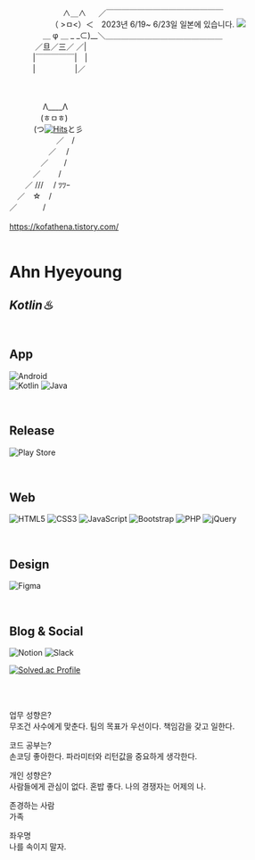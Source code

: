 

　　　　 　 　 ∧＿∧ 　 ／￣￣￣￣￣￣￣￣￣￣￣￣￣￣￣<br/>
　　　　　  （ >ㅁ<）＜　2023년 6/19~ 6/23일 일본에 있습니다. <a href="mailto:kof99athena@gmail.com">
           <img src="https://img.shields.io/badge/Gmail-EA4335?style=for-the-badge&logo=Gmail&logoColor=white"> 
       </a><br/>
　　　 　＿ φ ＿ _ _⊂)__＼＿＿＿＿＿＿＿＿＿＿＿＿＿＿＿<br/>
　　　 ／旦／三／ ／|<br/>
　　　|￣￣￣￣￣|　|<br/>
　　　|&nbsp;&nbsp;&nbsp;&nbsp;&nbsp;&nbsp;&nbsp;&nbsp;&nbsp;&nbsp;&nbsp;&nbsp;&nbsp;&nbsp;&nbsp;&nbsp;&nbsp;&nbsp;|／<br/>
<br/><br/>

　　　　 Λ____Λ <br/>
　　　　(ㅎㅁㅎ) <br/>
　&nbsp;&nbsp;　&nbsp;&nbsp;(つ[![Hits](https://hits.seeyoufarm.com/api/count/incr/badge.svg?tab=repositories&url=https%3A%2F%2Fgithub.com%2Fkof99athena&count_bg=%23F2F4FF&title_bg=%23FFDEDE&icon=&icon_color=%23E7E7E7&title=hits&edge_flat=false)](https://hits.seeyoufarm.com)と彡 <br/>
　　　　　　／　/ <br/>
　　　　　／　 / <br/>
　　　　／　　/ <br/>
　　　／　　 / <br/>
　　／ /// 　/ ﾂﾂｰ <br/>
　／　☆　/ <br/>
 ／　　 　/<br/>  
https://kofathena.tistory.com/
<br/>
<br/>
<h1 class="code-line" data-line-start=0 data-line-end=1 ><a id="Ahn_Hyeyoung_0"></a>Ahn Hyeyoung</h1>
<h2 class="code-line" data-line-start=1 data-line-end=2 ><a id="_Kotlin__1"></a><em>Kotlin♨</em></h2>
<br/>
<h2 class="code-line" data-line-start=4 data-line-end=5 ><a id="App_4"></a>App</h2>
<p class="has-line-data" data-line-start="5" data-line-end="7"><img src="https://img.shields.io/badge/Android-3DDC84?style=for-the-badge&amp;logo=android&amp;logoColor=white" alt="Android"><br>
<img src="https://img.shields.io/badge/kotlin-%237F52FF.svg?style=for-the-badge&amp;logo=kotlin&amp;logoColor=white" alt="Kotlin"> <img src="https://img.shields.io/badge/java-%23ED8B00.svg?style=for-the-badge&amp;logo=openjdk&amp;logoColor=white" alt="Java"></p>
<br/>
<h2 class="code-line" data-line-start=8 data-line-end=9 ><a id="Release_8"></a>Release</h2>
<p class="has-line-data" data-line-start="9" data-line-end="10"><img src="https://img.shields.io/badge/Google_Play-414141?style=for-the-badge&amp;logo=google-play&amp;logoColor=white" alt="Play Store"></p>
<br/>
<h2 class="code-line" data-line-start=11 data-line-end=12 ><a id="Web_11"></a>Web</h2>
<p class="has-line-data" data-line-start="12" data-line-end="13"><img src="https://img.shields.io/badge/html5-%23E34F26.svg?style=for-the-badge&amp;logo=html5&amp;logoColor=white" alt="HTML5"> <img src="https://img.shields.io/badge/css3-%231572B6.svg?style=for-the-badge&amp;logo=css3&amp;logoColor=white" alt="CSS3"> <img src="https://img.shields.io/badge/javascript-%23323330.svg?style=for-the-badge&amp;logo=javascript&amp;logoColor=%23F7DF1E" alt="JavaScript"> <img src="https://img.shields.io/badge/bootstrap-%238511FA.svg?style=for-the-badge&amp;logo=bootstrap&amp;logoColor=white" alt="Bootstrap"> <img src="https://img.shields.io/badge/php-%23777BB4.svg?style=for-the-badge&amp;logo=php&amp;logoColor=white" alt="PHP"> <img src="https://img.shields.io/badge/jquery-%230769AD.svg?style=for-the-badge&amp;logo=jquery&amp;logoColor=white" alt="jQuery"></p>
<br/>
<h2 class="code-line" data-line-start=13 data-line-end=14 ><a id="Design_13"></a>Design</h2>
<p class="has-line-data" data-line-start="14" data-line-end="15"><img src="https://img.shields.io/badge/figma-%23F24E1E.svg?style=for-the-badge&amp;logo=figma&amp;logoColor=white" alt="Figma"></p>
<br/>
<h2 class="code-line" data-line-start=16 data-line-end=17 ><a id="Blog__Social_16"></a>Blog &amp; Social</h2>
<p class="has-line-data" data-line-start="17" data-line-end="18"><img src="https://img.shields.io/badge/Notion-%23000000.svg?style=for-the-badge&amp;logo=notion&amp;logoColor=white" alt="Notion">  <img src="https://img.shields.io/badge/Slack-4A154B?style=for-the-badge&amp;logo=slack&amp;logoColor=white" alt="Slack"></p>
<p class="has-line-data" data-line-start="19" data-line-end="20"><a href="https://solved.ac/hye023/"><img src="http://mazassumnida.wtf/api/v2/generate_badge?boj=hye023" alt="Solved.ac Profile"></a></p>
<br/> <br/>

업무 성향은? <br/>
무조건 사수에게 맞춘다. 팀의 목표가 우선이다. 책임감을 갖고 일한다. 

코드 공부는? <br/>
손코딩 좋아한다. 파라미터와 리턴값을 중요하게 생각한다. 

개인 성향은? <br/>
사람들에게 관심이 없다. 혼밥 좋다. 나의 경쟁자는 어제의 나. 

존경하는 사람 <br/>
가족

좌우명 <br/>
나를 속이지 말자. 
